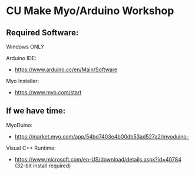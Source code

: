 CU Make Myo/Arduino Workshop
============================

Required Software:
------------------

Windows ONLY

Arduino IDE:
* https://www.arduino.cc/en/Main/Software

Myo Installer:
* https://www.myo.com/start

If we have time:
----------------

MyoDuino:
* https://market.myo.com/app/54bd7403e4b00db53ad527a2/myoduino-

Visual C++ Runtime:
* https://www.microsoft.com/en-US/download/details.aspx?id=40784 (32-bit install required)
